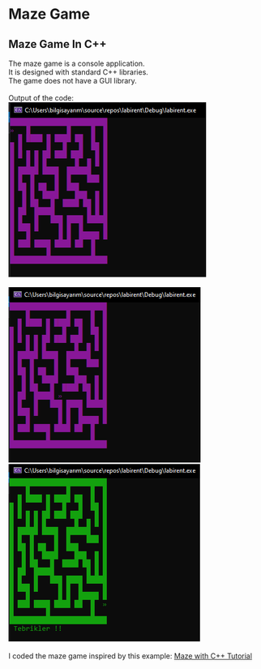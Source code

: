 # Maze Game
## Maze Game In C++  <br/>
The maze game is a console application. <br/>
It is designed with standard C++ libraries. <br/>
The game does not have a GUI library.
<br/> <br/>
Output of the code: <br/>
![1](https://github.com/nurgulaydin/Maze-Game/blob/main/output/1.PNG)  <br/>  
![2](https://github.com/nurgulaydin/Maze-Game/blob/main/output/2.PNG)  <br/>
![3](https://github.com/nurgulaydin/Maze-Game/blob/main/output/3.PNG)  <br/>
<br/>
I coded the maze game inspired by this example:
[Maze with C++ Tutorial](https://www.youtube.com/watch?v=nhlh1_vBO3g)

 
